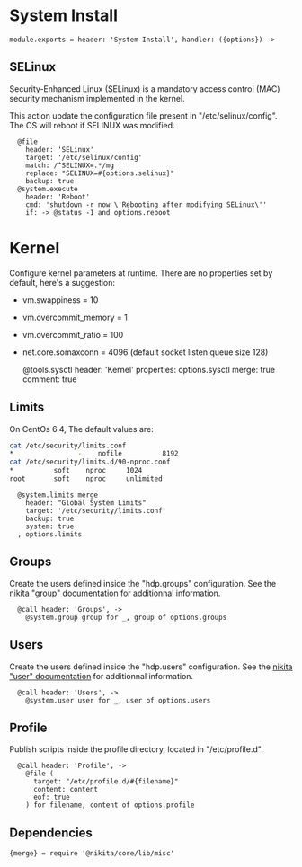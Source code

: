 
# System Install

    module.exports = header: 'System Install', handler: ({options}) ->

## SELinux

Security-Enhanced Linux (SELinux) is a mandatory access control (MAC) security
mechanism implemented in the kernel.

This action update the configuration file present in "/etc/selinux/config". The
OS will reboot if SELINUX was modified.

      @file
        header: 'SELinux'
        target: '/etc/selinux/config'
        match: /^SELINUX=.*/mg
        replace: "SELINUX=#{options.selinux}"
        backup: true
      @system.execute
        header: 'Reboot'
        cmd: 'shutdown -r now \'Rebooting after modifying SELinux\''
        if: -> @status -1 and options.reboot

# Kernel

Configure kernel parameters at runtime. There are no properties set by default,
here's a suggestion:

*    vm.swappiness = 10
*    vm.overcommit_memory = 1
*    vm.overcommit_ratio = 100
*    net.core.somaxconn = 4096 (default socket listen queue size 128)

      @tools.sysctl
        header: 'Kernel'
        properties: options.sysctl
        merge: true
        comment: true

## Limits

On CentOs 6.4, The default values are:

```bash
cat /etc/security/limits.conf
*                -    nofile          8192
cat /etc/security/limits.d/90-nproc.conf
*          soft    nproc     1024
root       soft    nproc     unlimited
```

      @system.limits merge
        header: "Global System Limits"
        target: '/etc/security/limits.conf'
        backup: true
        system: true
      , options.limits

## Groups

Create the users defined inside the "hdp.groups" configuration. See the
[nikita "group" documentation][nikita_group] for additionnal information.

      @call header: 'Groups', ->
        @system.group group for _, group of options.groups

## Users

Create the users defined inside the "hdp.users" configuration. See the
[nikita "user" documentation][nikita_user] for additionnal information.

      @call header: 'Users', ->
        @system.user user for _, user of options.users

## Profile

Publish scripts inside the profile directory, located in "/etc/profile.d".

      @call header: 'Profile', ->
        @file (
          target: "/etc/profile.d/#{filename}"
          content: content
          eof: true
        ) for filename, content of options.profile

## Dependencies

    {merge} = require '@nikita/core/lib/misc'

[nikita_group]: https://github.com/wdavidw/node-nikita/blob/master/src/group.coffee.md
[nikita_user]: https://github.com/wdavidw/node-nikita/blob/master/src/user.coffee.md
